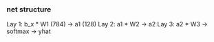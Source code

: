 ### net structure

Lay 1:  b_x * W1 (784) -> a1 (128)
Lay 2:  a1 * W2 -> a2
Lay 3:  a2 * W3 -> softmax -> yhat

